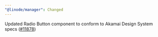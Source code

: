 ```yaml
---
"@linode/manager": Changed
---
```


Updated Radio Button component to conform to Akamai Design System specs ([#11878](https://github.com/linode/manager/pull/11878))
